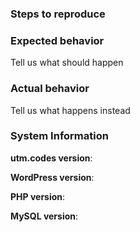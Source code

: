 ### Steps to reproduce


### Expected behavior
Tell us what should happen

### Actual behavior
Tell us what happens instead

### System Information
**utm.codes version**:

**WordPress version**:

**PHP version**:

**MySQL version**:
